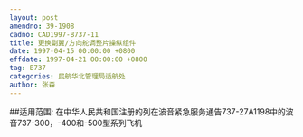 ```yaml
---
layout: post
amendno: 39-1908
cadno: CAD1997-B737-11
title: 更换副翼/方向舵调整片操纵组件
date: 1997-04-15 00:00:00 +0800
effdate: 1997-04-21 00:00:00 +0800
tag: B737
categories: 民航华北管理局适航处
author: 张森
---
```


##适用范围:
在中华人民共和国注册的列在波音紧急服务通告737-27A1198中的波音737-300，-400和-500型系列飞机

